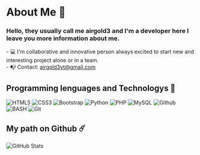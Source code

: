 # About Me 👋
<h3> Hello, they usually call me airgold3 and I'm a developer here I leave you more information about me. </h3>
- 💻 I'm collaborative and innovative person always excited to start new and interesting project alone or in a team. <br>
- 📭 Contact: <a href="https://gmail.com">airgold3yt@gmail.com</a>
<!--span> 
 <br>
 Contact: <br>
<a href="https://discord.com/login">
<img src="https://img.shields.io/badge/Airgold3 7708-7289da?style=for-the-badge&logo=discord&logoColor=white"/>
    </a-->

## Programming lenguages and Technologys 🚀
![HTML5](https://img.shields.io/badge/HTML5-E34F26?style=for-the-badge&logo=html5&logoColor=white)
![CSS3](https://img.shields.io/badge/CSS3-1572B6?style=for-the-badge&logo=css3&logoColor=white)
![Bootstrap](https://img.shields.io/badge/Bootstrap-563D7C?style=for-the-badge&logo=bootstrap&logoColor=white)
![Python](https://img.shields.io/badge/Python-306998?style=for-the-badge&logo=python&logoColor=FFFF00)
![PHP](https://img.shields.io/badge/PHP-484c89?style=for-the-badge&logo=php&logoColor=white&logoColor=black)
![MySQL](https://img.shields.io/badge/-MySQL-orange?style=for-the-badge&logo=mysql&logoColor=000)
![Github](https://img.shields.io/badge/-GITHUB-black?style=for-the-badge&logo=Github&logoColor=fff)
![BASH](https://img.shields.io/badge/Bash%20-%23121011.svg?style=for-the-badge&logo=gnu-bash&logoColor=lime)
![Git](https://img.shields.io/badge/-Git-181717?style=for-the-badge&logo=git)
<!--![JavaScript](https://img.shields.io/badge/JavaScript-FFFF00?style=for-the-badge&logo=javascript&logoColor=black)-->
## My path on Github ☄️
![GitHub Stats](https://github-readme-stats.vercel.app/api?username=Airgold3&theme=radical)
